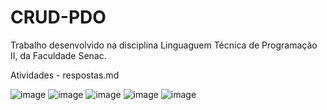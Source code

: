 # CRUD-PDO

Trabalho desenvolvido na disciplina Linguaguem Técnica de Programação II, da Faculdade Senac.

Atividades - respostas.md

![image](https://user-images.githubusercontent.com/94875843/232354445-d2a4a5e0-e7cf-4e6c-a722-885998cb11df.png)
![image](https://user-images.githubusercontent.com/94875843/232354470-d993d7b2-0b43-42a3-b04e-d70cb2411bb8.png)
![image](https://user-images.githubusercontent.com/94875843/232354560-a5cf01ec-c6d8-49b5-8d06-ead327adb918.png)
![image](https://user-images.githubusercontent.com/94875843/232354581-644db2d9-a22e-4a2b-8573-32eae70d6a15.png)
![image](https://user-images.githubusercontent.com/94875843/232354623-eabfffb1-b685-4ade-8ba0-3cb38a099305.png)
